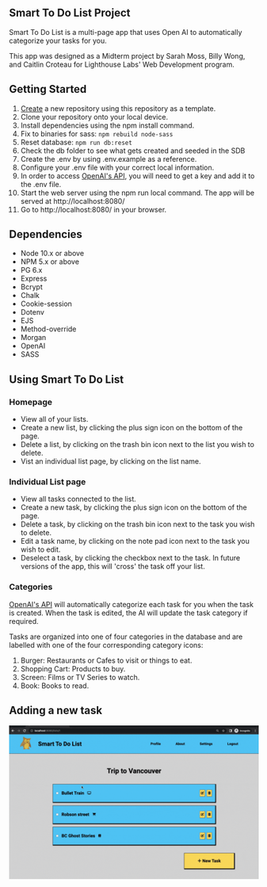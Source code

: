 ## Smart To Do List Project

Smart To Do List is a multi-page app that uses Open AI to automatically categorize your tasks for you.

This app was designed as a Midterm project by Sarah Moss, Billy Wong, and Caitlin Croteau for Lighthouse Labs' Web Development program.

## Getting Started

1. [Create](https://docs.github.com/en/repositories/creating-and-managing-repositories/creating-a-repository-from-a-template) a new repository using this repository as a template.
2. Clone your repository onto your local device.
3. Install dependencies using the npm install command.
4. Fix to binaries for sass: `npm rebuild node-sass`
5. Reset database: `npm run db:reset`
6. Check the db folder to see what gets created and seeded in the SDB
7. Create the .env by using .env.example as a reference.
8. Configure your .env file with your correct local information.
9. In order to access [OpenAI's API](https://openai.com/api/), you will need to get a key and add it to the .env file.
10. Start the web server using the npm run local command. The app will be served at http://localhost:8080/
11. Go to http://localhost:8080/ in your browser.

## Dependencies

- Node 10.x or above
- NPM 5.x or above
- PG 6.x
- Express
- Bcrypt
- Chalk
- Cookie-session
- Dotenv
- EJS
- Method-override
- Morgan
- OpenAI
- SASS

## Using Smart To Do List

### Homepage

- View all of your lists.
- Create a new list, by clicking the plus sign icon on the bottom of the page.
- Delete a list, by clicking on the trash bin icon next to the list you wish to delete.
- Vist an individual list page, by clicking on the list name.

### Individual List page

- View all tasks connected to the list.
- Create a new task, by clicking the plus sign icon on the bottom of the page.
- Delete a task, by clicking on the trash bin icon next to the task you wish to delete.
- Edit a task name, by clicking on the note pad icon next to the task you wish to edit.
- Deselect a task, by clicking the checkbox next to the task. In future versions of the app, this will 'cross' the task off your list.

### Categories

[OpenAI's API](https://openai.com/api/) will automatically categorize each task for you when the task is created. When the task is edited, the AI will update the task category if required.

Tasks are organized into one of four categories in the database and are labelled with one of the four corresponding category icons:

1. Burger: Restaurants or Cafes to visit or things to eat.
2. Shopping Cart: Products to buy.
3. Screen: Films or TV Series to watch.
4. Book: Books to read.

## Adding a new task

!["Adding a new task"](https://github.com/caitlincroteau/smart-to-do-list/blob/master/public/images/Smart-to-do-GIF-ADD-TASK.gif)

